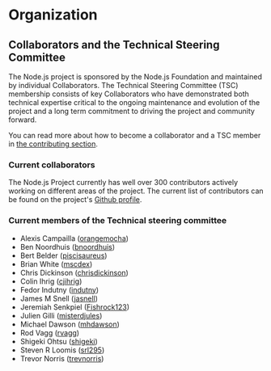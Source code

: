 # Organization

## Collaborators and the Technical Steering Committee

The Node.js project is sponsored by the Node.js Foundation and maintained by
individual Collaborators. The Technical Steering Committee (TSC) membership
consists of key Collaborators who have demonstrated both technical expertise
critical to the ongoing maintenance and evolution of the project and a long
term commitment to driving the project and community forward.

You can read more about how to become a collaborator and a TSC member in [the
contributing section](/contribute/).

### Current collaborators

The Node.js Project currently has well over 300 contributors actively
working on different areas of the project. The current list of contributors
can be found on the project's [Github profile](https://github.com/orgs/nodejs/people).

### Current members of the Technical steering committee

* Alexis Campailla ([orangemocha](https://github.com/orangemocha))
* Ben Noordhuis ([bnoordhuis](https://github.com/bnoordhuis))
* Bert Belder ([piscisaureus](https://github.com/piscisaureus))
* Brian White ([mscdex](https://github.com/mscdex))
* Chris Dickinson ([chrisdickinson](https://github.com/chrisdickinson))
* Colin Ihrig ([cjihrig](https://github.com/cjihrig))
* Fedor Indutny ([indutny](https://github.com/indutny))
* James M Snell ([jasnell](https://github.com/jasnell))
* Jeremiah Senkpiel ([Fishrock123](https://github.com/Fishrock123))
* Julien Gilli ([misterdjules](https://github.com/misterdjules))
* Michael Dawson ([mhdawson](https://github.com/mhdawson))
* Rod Vagg ([rvagg](https://github.com/rvagg))
* Shigeki Ohtsu ([shigeki](https://github.com/shigeki))
* Steven R Loomis ([srl295](https://github.com/srl295))
* Trevor Norris ([trevnorris](https://github.com/trevnorris))
